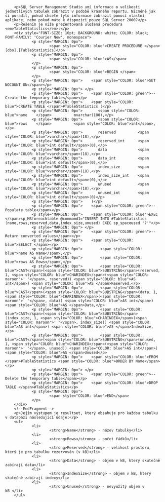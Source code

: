 <!-- dcterms:identifier = aspnetcz#108 -->
<!-- dcterms:title = Získání informací o velikosti všech tabulek v databázi -->
<!-- dcterms:abstract = SQL Server Management Studio umí informace o velikosti jednotlivých tabulek zobrazit v podobě krásného reportu. Nicméně jak si poradit, pokud chcete tyto informace zobrazit pomocí vlastní aplikace, nebo pokud máte k dispozici pouze SQL Server 2000? -->
<!-- np9:categoryId = 1 -->
<!-- x4w:category = IT -->
<!-- np9:authorId = 1 -->
<!-- np9:authorEmail = michal.valasek@altairis.cz -->
<!-- dcterms:creator = Michal Altair Valášek -->
<!-- dcterms:created = 2006-08-10T04:00:00+02:00 -->
<!-- dcterms:dateAccepted = 2006-08-10T04:00:00+02:00 -->


		<p>SQL Server Management Studio umí informace o velikosti jednotlivých tabulek zobrazit v podobě krásného reportu. Nicméně jak si poradit, pokud chcete tyto informace zobrazit pomocí vlastní aplikace, nebo pokud máte k dispozici pouze SQL Server 2000?</p>
		<p>Řešením je níže prezentovaná uložená procedura <em>TableStatistics</em>:</p>
		<div style="FONT-SIZE: 10pt; BACKGROUND: white; COLOR: black; FONT-FAMILY: 'Courier New', monospace">
				<p style="MARGIN: 0px">
						<span style="COLOR: blue">CREATE PROCEDURE </span>[dbo].[TableStatistics]</p>
				<p style="MARGIN: 0px">
						<span style="COLOR: blue">AS</span>
				</p>
				<p style="MARGIN: 0px">
						<span style="COLOR: blue">BEGIN </span>
				</p>
				<p style="MARGIN: 0px">    <span style="COLOR: blue">SET NOCOUNT ON</span></p>
				<p style="MARGIN: 0px"> </p>
				<p style="MARGIN: 0px">    <span style="COLOR: green">-- Create the temporary table</span></p>
				<p style="MARGIN: 0px">    <span style="COLOR: blue">CREATE TABLE </span>#TableStatistics (</p>
				<p style="MARGIN: 0px">       <span style="COLOR: blue">name    </span>          nvarchar(100),</p>
				<p style="MARGIN: 0px">       <span style="COLOR: blue">rows    </span>          <span style="COLOR: blue">int</span>,</p>
				<p style="MARGIN: 0px">       reserved          <span style="COLOR: blue">varchar</span>(18),</p>
				<p style="MARGIN: 0px">       reserved_int      <span style="COLOR: blue">int default</span>(0),</p>
				<p style="MARGIN: 0px">       data              <span style="COLOR: blue">varchar</span>(18),</p>
				<p style="MARGIN: 0px">       data_int          <span style="COLOR: blue">int default</span>(0),</p>
				<p style="MARGIN: 0px">       index_size        <span style="COLOR: blue">varchar</span>(18),</p>
				<p style="MARGIN: 0px">       index_size_int    <span style="COLOR: blue">int default</span>(0),</p>
				<p style="MARGIN: 0px">       unused            <span style="COLOR: blue">varchar</span>(18),</p>
				<p style="MARGIN: 0px">       unused_int        <span style="COLOR: blue">int default</span>(0)</p>
				<p style="MARGIN: 0px">    )</p>
				<p style="MARGIN: 0px">    <span style="COLOR: green">-- Populate table</span></p>
				<p style="MARGIN: 0px">    <span style="COLOR: blue">EXEC </span>sp_MSforeachtable @command1="INSERT INTO #TableStatistics (name,rows,reserved,data,index_size,unused) EXEC sp_spaceused '?'"</p>
				<p style="MARGIN: 0px"> </p>
				<p style="MARGIN: 0px">    <span style="COLOR: green">-- Return converted values</span></p>
				<p style="MARGIN: 0px">    <span style="COLOR: blue">SELECT </span></p>
				<p style="MARGIN: 0px">        <span style="COLOR: blue">name AS Name</span>,</p>
				<p style="MARGIN: 0px">        <span style="COLOR: blue">rows AS Rows</span>,</p>
				<p style="MARGIN: 0px">        <span style="COLOR: blue">CAST</span>(<span style="COLOR: blue">SUBSTRING</span>(reserved, 1, <span style="COLOR: blue">CHARINDEX</span>(<span style="COLOR: maroon">' '</span>, reserved)) <span style="COLOR: blue">AS int</span>) <span style="COLOR: blue">AS </span>Reserved,</p>
				<p style="MARGIN: 0px">        <span style="COLOR: blue">CAST</span>(<span style="COLOR: blue">SUBSTRING</span>(data, 1, <span style="COLOR: blue">CHARINDEX</span>(<span style="COLOR: maroon">' '</span>, data)) <span style="COLOR: blue">AS int</span>) <span style="COLOR: blue">AS </span>Data,</p>
				<p style="MARGIN: 0px">        <span style="COLOR: blue">CAST</span>(<span style="COLOR: blue">SUBSTRING</span>(index_size, 1, <span style="COLOR: blue">CHARINDEX</span>(<span style="COLOR: maroon">' '</span>, index_size)) <span style="COLOR: blue">AS int</span>) <span style="COLOR: blue">AS </span>IndexSize,</p>
				<p style="MARGIN: 0px">        <span style="COLOR: blue">CAST</span>(<span style="COLOR: blue">SUBSTRING</span>(unused, 1, <span style="COLOR: blue">CHARINDEX</span>(<span style="COLOR: maroon">' '</span>, unused)) <span style="COLOR: blue">AS int</span>) <span style="COLOR: blue">AS </span>Unused</p>
				<p style="MARGIN: 0px">    <span style="COLOR: blue">FROM </span>#TableStatistics <span style="COLOR: blue">ORDER BY Name</span></p>
				<p style="MARGIN: 0px"> </p>
				<p style="MARGIN: 0px">    <span style="COLOR: green">-- Delete the temporary table</span></p>
				<p style="MARGIN: 0px">    <span style="COLOR: blue">DROP TABLE </span>#TableStatistics</p>
				<p style="MARGIN: 0px">
						<span style="COLOR: blue">END</span>
				</p>
		</div>
		<!--EndFragment-->
		<p>Jejím výstupem je resultset, který obsahuje pro každou tabulku v databázi následující údaje:</p>
		<ul>
				<li>
						<strong>Name</strong> - název tabulky</li>
				<li>
						<strong>Rows</strong> - počet řádků</li>
				<li>
						<strong>Reserved</strong> - velikost prostoru, který je pro tabulku rezervován (v kB)</li>
				<li>
						<strong>Data</strong> - objem v kB, který skutečně zabírají data</li>
				<li>
						<strong>IndexSize</strong> - objem v kB, který skutečně zabírají indexy</li>
				<li>
						<strong>Unused</strong> - nevyužitý objem v kB </li>
		</ul>
